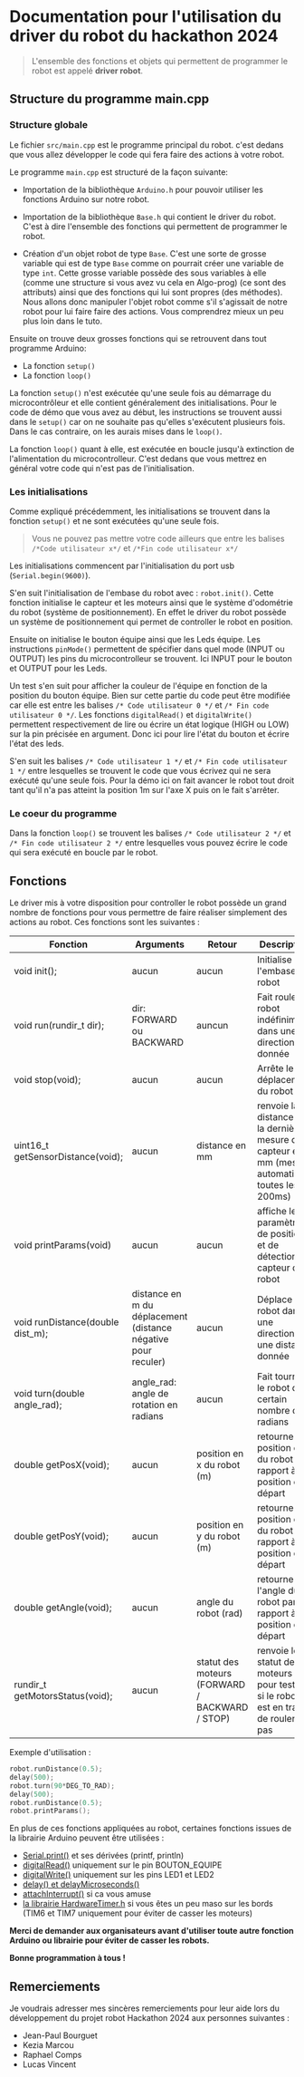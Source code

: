 # Documentation pour l'utilisation du driver du robot du hackathon 2024

> L'ensemble des fonctions et objets qui permettent de programmer le robot est appelé **driver robot**.

## Structure du programme main.cpp
### Structure globale
Le fichier `src/main.cpp` est le programme principal du robot. c'est dedans que vous allez développer le code qui fera faire des actions à votre robot.

Le programme `main.cpp` est structuré de la façon suivante:
- Importation de la bibliothèque `Arduino.h` pour pouvoir utiliser les fonctions Arduino sur notre robot.
- Importation de la bibliothèque `Base.h` qui contient le driver du robot. C'est à dire l'ensemble des fonctions qui permettent de programmer le robot.

- Création d'un objet robot de type `Base`. C'est une sorte de grosse variable qui est de type `Base` comme on pourrait créer une variable de type `int`. Cette grosse variable possède des sous variables à elle (comme une structure si vous avez vu cela en Algo-prog) (ce sont des attributs) ainsi que des fonctions qui lui sont propres (des méthodes). Nous allons donc manipuler l'objet robot comme s'il s'agissait de notre robot pour lui faire faire des actions. Vous comprendrez mieux un peu plus loin dans le tuto.

Ensuite on trouve deux grosses fonctions qui se retrouvent dans tout programme Arduino:
- La fonction `setup()`
- La fonction `loop()`

La fonction `setup()` n'est exécutée qu'une seule fois au démarrage du microcontrôleur et elle contient généralement des initialisations. Pour le code de démo que vous avez au début, les instructions se trouvent aussi dans le `setup()` car on ne souhaite pas qu'elles s'exécutent plusieurs fois. Dans le cas contraire, on les aurais mises dans le `loop()`.

La fonction `loop()` quant à elle, est exécutée en boucle jusqu'à extinction de l'alimentation du microcontrolleur. C'est dedans que vous mettrez en général votre code qui n'est pas de l'initialisation.

### Les initialisations

Comme expliqué précédemment, les initialisations se trouvent dans la fonction `setup()` et ne sont exécutées qu'une seule fois. 

>Vous ne pouvez pas mettre votre code ailleurs que entre les balises ``/*Code utilisateur x*/`` et ``/*Fin code utilisateur x*/``

Les initialisations commencent par l'initialisation du port usb (``Serial.begin(9600)``).

S'en suit l'initialisation de l'embase du robot avec : ``robot.init()``. Cette fonction initialise le capteur et les moteurs ainsi que le système d'odométrie du robot (système de positionnement). En effet le driver du robot possède un système de positionnement qui permet de controller le robot en position.

Ensuite on initialise le bouton équipe ainsi que les Leds équipe. Les instructions ``pinMode()`` permettent de spécifier dans quel mode (INPUT ou OUTPUT) les pins du microcontrolleur se trouvent. Ici INPUT pour le bouton et OUTPUT pour les Leds.

Un test s'en suit pour afficher la couleur de l'équipe en fonction de la position du bouton équipe. Bien sur cette partie du code peut être modifiée car elle est entre les balises ``/* Code utilisateur 0 */`` et ``/* Fin code utilisateur 0 */``. Les fonctions ``digitalRead()`` et ``digitalWrite()`` permettent respectivement de lire ou écrire un état logique (HIGH ou LOW) sur la pin précisée en argument. Donc ici pour lire l'état du bouton et écrire l'état des leds.

S'en suit les balises  ``/* Code utilisateur 1 */`` et ``/* Fin code utilisateur 1 */`` entre lesquelles se trouvent le code que vous écrivez qui ne sera exécuté qu'une seule fois. Pour la démo ici on fait avancer le robot tout droit tant qu'il n'a pas atteint la position 1m sur l'axe X puis on le fait s'arrêter.

### Le coeur du programme

Dans la fonction `loop()` se trouvent les balises  ``/* Code utilisateur 2 */`` et ``/* Fin code utilisateur 2 */`` entre lesquelles vous pouvez écrire le code qui sera exécuté en boucle par le robot.

## Fonctions

Le driver mis à votre disposition pour controller le robot possède un grand nombre de fonctions pour vous permettre de faire réaliser simplement des actions au robot. Ces fonctions sont les suivantes :

| Fonction | Arguments | Retour | Description |
| - | - | - | - |
| void init(); | aucun | aucun | Initialise l'embase du robot |
| void run(rundir_t dir); | dir: FORWARD ou BACKWARD | auncun | Fait rouler le robot indéfiniment dans une direction donnée |
| void stop(void); | aucun | aucun | Arrête le déplacement du robot |
| uint16_t getSensorDistance(void); | aucun | distance en mm | renvoie la distance de la dernière mesure du capteur en mm (mesure automatique toutes les 200ms) |
| void printParams(void) | aucun | aucun | affiche les paramètres de position et de détection capteur du robot |
| void runDistance(double dist_m); | distance en m du déplacement (distance négative pour reculer) | aucun | Déplace le robot dans une direction sur une distance donnée |
| void turn(double angle_rad); | angle_rad: angle de rotation en radians | aucun | Fait tourner le robot d'un certain nombre de radians |
| double getPosX(void); | aucun | position en x du robot (m) | retourne la position en x du robot par rapport à sa position de départ |
| double getPosY(void); | aucun | position en y du robot (m) | retourne la position en y du robot par rapport à sa position de départ |
| double getAngle(void); | aucun | angle du robot (rad) | retourne l'angle du robot par rapport à sa position de départ |
| rundir_t getMotorsStatus(void); | aucun | statut des moteurs (FORWARD / BACKWARD / STOP) | renvoie le statut des moteurs pour tester si le robot est en train de rouler ou pas |

Exemple d'utilisation : 
```cpp
robot.runDistance(0.5);
delay(500);
robot.turn(90*DEG_TO_RAD);
delay(500);
robot.runDistance(0.5);
robot.printParams();
```

En plus de ces fonctions appliquées au robot, certaines fonctions issues de la librairie Arduino peuvent être utilisées :
- [Serial.print()](https://www.arduino.cc/reference/tr/language/functions/communication/serial/print/) et ses dérivées (printf, println)
- [digitalRead()](https://docs.arduino.cc/language-reference/en/functions/digital-io/digitalread/) uniquement sur le pin BOUTON_EQUIPE
- [digitalWrite()](https://docs.arduino.cc/language-reference/en/functions/digital-io/digitalwrite/) uniquement sur les pins LED1 et LED2
- [delay() et delayMicroseconds()](https://docs.arduino.cc/language-reference/en/functions/time/delay/) 
- [attachInterrupt()](https://www.arduino.cc/reference/tr/language/functions/external-interrupts/attachinterrupt/) si ca vous amuse
- [la librairie HardwareTimer.h](https://github.com/stm32duino/Arduino_Core_STM32/wiki/HardwareTimer-library) si vous êtes un peu maso sur les bords (TIM6 et TIM7 uniquement pour éviter de casser les moteurs)

**Merci de demander aux organisateurs avant d'utiliser toute autre fonction Arduino ou librairie pour éviter de casser les robots.**

**Bonne programmation à tous !**

## Remerciements

Je voudrais adresser mes sincères remerciements pour leur aide lors du développement du projet robot Hackathon 2024 aux personnes suivantes :

- Jean-Paul Bourguet
- Kezia Marcou
- Raphael Comps
- Lucas Vincent
